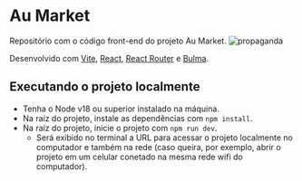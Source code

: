 # Au Market

Repositório com o código front-end do projeto Au Market.
![propaganda](https://github.com/ecanteiro/Senac_Au_Market/assets/80785526/d0712013-c493-44a7-9980-968c627e55ef)

Desenvolvido com [Vite](https://vitejs.dev/), [React](https://react.dev/), [React Router](https://reactrouter.com/en/main) e [Bulma](https://bulma.io/).

## Executando o projeto localmente

- Tenha o Node v18 ou superior instalado na máquina.
- Na raíz do projeto, instale as dependências com ```npm install```.
- Na raíz do projeto, inicie o projeto com ```npm run dev```.
  - Será exibido no terminal a URL para acessar o projeto localmente no computador
  e também na rede (caso queira, por exemplo, abrir o projeto em um celular conetado 
  na mesma rede wifi do computador).

